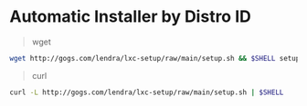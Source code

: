 # Automatic Installer by Distro ID

> wget

```bash
wget http://gogs.com/lendra/lxc-setup/raw/main/setup.sh && $SHELL setup.sh
```

> curl

```bash
curl -L http://gogs.com/lendra/lxc-setup/raw/main/setup.sh | $SHELL
```

